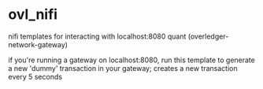 # ovl_nifi
nifi templates for interacting with localhost:8080 quant (overledger-network-gateway)

if you're running a gateway on localhost:8080, run this template to generate a new 'dummy' transaction in your gateway; creates a new transaction every 5 seconds
